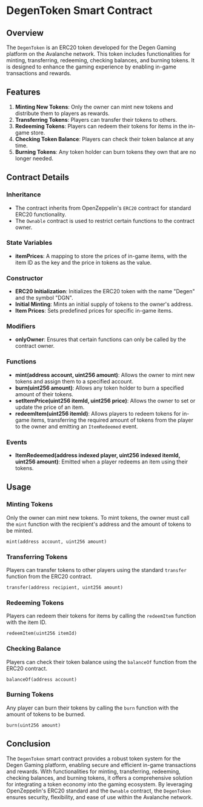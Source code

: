 # DegenToken Smart Contract

## Overview

The `DegenToken` is an ERC20 token developed for the Degen Gaming platform on the Avalanche network. This token includes functionalities for minting, transferring, redeeming, checking balances, and burning tokens. It is designed to enhance the gaming experience by enabling in-game transactions and rewards.

## Features

1. **Minting New Tokens**: Only the owner can mint new tokens and distribute them to players as rewards.
2. **Transferring Tokens**: Players can transfer their tokens to others.
3. **Redeeming Tokens**: Players can redeem their tokens for items in the in-game store.
4. **Checking Token Balance**: Players can check their token balance at any time.
5. **Burning Tokens**: Any token holder can burn tokens they own that are no longer needed.

## Contract Details

### Inheritance

- The contract inherits from OpenZeppelin's `ERC20` contract for standard ERC20 functionality.
- The `Ownable` contract is used to restrict certain functions to the contract owner.

### State Variables

- **itemPrices**: A mapping to store the prices of in-game items, with the item ID as the key and the price in tokens as the value.

### Constructor

- **ERC20 Initialization**: Initializes the ERC20 token with the name "Degen" and the symbol "DGN".
- **Initial Minting**: Mints an initial supply of tokens to the owner's address.
- **Item Prices**: Sets predefined prices for specific in-game items.

### Modifiers

- **onlyOwner**: Ensures that certain functions can only be called by the contract owner.

### Functions

- **mint(address account, uint256 amount)**: Allows the owner to mint new tokens and assign them to a specified account.
- **burn(uint256 amount)**: Allows any token holder to burn a specified amount of their tokens.
- **setItemPrice(uint256 itemId, uint256 price)**: Allows the owner to set or update the price of an item.
- **redeemItem(uint256 itemId)**: Allows players to redeem tokens for in-game items, transferring the required amount of tokens from the player to the owner and emitting an `ItemRedeemed` event.

### Events

- **ItemRedeemed(address indexed player, uint256 indexed itemId, uint256 amount)**: Emitted when a player redeems an item using their tokens.

## Usage

### Minting Tokens

Only the owner can mint new tokens. To mint tokens, the owner must call the `mint` function with the recipient's address and the amount of tokens to be minted.

```solidity
mint(address account, uint256 amount)
```

### Transferring Tokens

Players can transfer tokens to other players using the standard `transfer` function from the ERC20 contract.

```solidity
transfer(address recipient, uint256 amount)
```

### Redeeming Tokens

Players can redeem their tokens for items by calling the `redeemItem` function with the item ID.

```solidity
redeemItem(uint256 itemId)
```

### Checking Balance

Players can check their token balance using the `balanceOf` function from the ERC20 contract.

```solidity
balanceOf(address account)
```

### Burning Tokens

Any player can burn their tokens by calling the `burn` function with the amount of tokens to be burned.

```solidity
burn(uint256 amount)
```

## Conclusion

The `DegenToken` smart contract provides a robust token system for the Degen Gaming platform, enabling secure and efficient in-game transactions and rewards. With functionalities for minting, transferring, redeeming, checking balances, and burning tokens, it offers a comprehensive solution for integrating a token economy into the gaming ecosystem. By leveraging OpenZeppelin's ERC20 standard and the `Ownable` contract, the `DegenToken` ensures security, flexibility, and ease of use within the Avalanche network.
